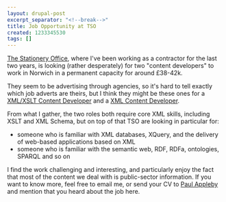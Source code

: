 ```yaml
---
layout: drupal-post
excerpt_separator: "<!--break-->"
title: Job Opportunity at TSO
created: 1233345530
tags: []
---
```

[The Stationery Office][1], where I've been working as a contractor for the last two years, is looking (rather desperately) for two "content developers" to work in Norwich in a permanent capacity for around £38-42k.

[1]: http://www.tso.co.uk/ "The Stationery Office"

<!--break-->

They seem to be advertising through agencies, so it's hard to tell exactly which job adverts are theirs, but I think they might be these ones for a [XML/XSLT Content Developer][3] and a [XML Content Developer][4].

From what I gather, the two roles both require core XML skills, including XSLT and XML Schema, but on top of that TSO are looking in particular for:

  * someone who is familiar with XML databases, XQuery, and the delivery of web-based applications based on XML
  * someone who is familiar with the semantic web, RDF, RDFa, ontologies, SPARQL and so on

I find the work challenging and interesting, and particularly enjoy the fact that most of the content we deal with is public-sector information. If you want to know more, feel free to email me, or send your CV to [Paul Appleby][2] and mention that you heard about the job here.

[2]: mailto:paul.appleby@tso.co.uk "Email Paul Appleby"
[3]: http://www.jobserve.com/W5FFDB73053157ED0.jsjob 
[4]: http://www.jobserve.com/W47C96754AB112898.jsjob
[5]: http://www.opsi.gov.uk/

